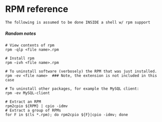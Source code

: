# RPM reference

`The following is assumed to be done INSIDE a shell w/ rpm support`

##### Random notes
```shell
# View contents of rpm
rpm -qlp <file name>.rpm

# Install rpm
rpm –ivh <file name>.rpm

# To uninstall software (verbosely) the RPM that was just installed.
rpm -ev <file name>  ### Note, the extension is not included in this case

# To uninstall other packages, for example the MySQL client:
rpm -ev MySQL-client

# Extract an RPM
rpm2cpio ${RPM} | cpio -idmv
# Extract a group of RPMs
for F in $(ls *.rpm); do rpm2cpio ${F}|cpio -idmv; done
```
<!-- Remember, ```` needs to be at the end of all the shell stuff -->
